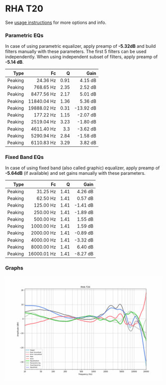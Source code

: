 # RHA T20
See [usage instructions](https://github.com/jaakkopasanen/AutoEq#usage) for more options and info.

### Parametric EQs
In case of using parametric equalizer, apply preamp of **-5.32dB** and build filters manually
with these parameters. The first 5 filters can be used independently.
When using independent subset of filters, apply preamp of **-5.14 dB**.

| Type    | Fc          |    Q | Gain      |
|--------:|------------:|-----:|----------:|
| Peaking | 24.36 Hz    | 0.91 | 4.15 dB   |
| Peaking | 768.65 Hz   | 2.35 | 2.52 dB   |
| Peaking | 8477.56 Hz  | 2.17 | 5.01 dB   |
| Peaking | 11840.04 Hz | 1.36 | 5.36 dB   |
| Peaking | 19888.02 Hz | 0.31 | -13.92 dB |
| Peaking | 177.22 Hz   | 1.15 | -2.07 dB  |
| Peaking | 2519.04 Hz  | 3.23 | -1.80 dB  |
| Peaking | 4611.40 Hz  | 3.3  | -3.62 dB  |
| Peaking | 5290.94 Hz  | 2.84 | -1.58 dB  |
| Peaking | 6110.83 Hz  | 3.29 | 3.82 dB   |

### Fixed Band EQs
In case of using fixed band (also called graphic) equalizer, apply preamp of **-5.64dB**
(if available) and set gains manually with these parameters.

| Type    | Fc          |    Q | Gain     |
|--------:|------------:|-----:|---------:|
| Peaking | 31.25 Hz    | 1.41 | 4.26 dB  |
| Peaking | 62.50 Hz    | 1.41 | 0.57 dB  |
| Peaking | 125.00 Hz   | 1.41 | -1.41 dB |
| Peaking | 250.00 Hz   | 1.41 | -1.89 dB |
| Peaking | 500.00 Hz   | 1.41 | 1.55 dB  |
| Peaking | 1000.00 Hz  | 1.41 | 1.59 dB  |
| Peaking | 2000.00 Hz  | 1.41 | -0.89 dB |
| Peaking | 4000.00 Hz  | 1.41 | -3.32 dB |
| Peaking | 8000.00 Hz  | 1.41 | 6.40 dB  |
| Peaking | 16000.01 Hz | 1.41 | -8.27 dB |

### Graphs
![](./RHA%20T20.png)